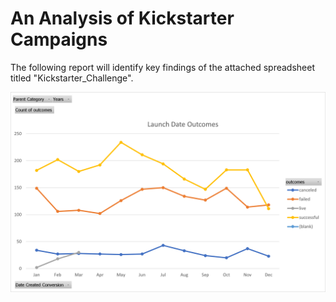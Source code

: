 # An Analysis of Kickstarter Campaigns

The following report will identify key findings of the attached spreadsheet titled "Kickstarter_Challenge".

![Launch Date Outcomes](https://github.com/natehahn/Kickstarter-Analysis/blob/48c14593f19f3a0a270f95371123002727094f6a/Launch%20Date%20Outcomes.png)
